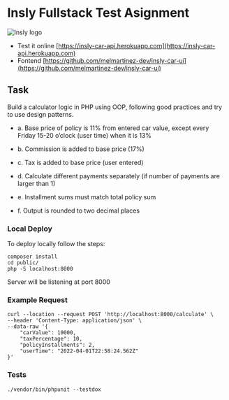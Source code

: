 # Insly Fullstack Test Asignment

![Insly logo](https://insly.com/en/wp-content/themes/Bonamore/img/logo.svg)
- Test it online [https://insly-car-api.herokuapp.com](https://insly-car-api.herokuapp.com)
- Fontend [https://github.com/melmartinez-dev/insly-car-ui](https://github.com/melmartinez-dev/insly-car-ui)
## Task

Build a calculator logic in PHP using OOP, following good practices and try to use design patterns.

- a. Base price of policy is 11% from entered car value, except every Friday 15-20 o’clock (user time) when it is 13%

- b. Commission is added to base price (17%)

- c. Tax is added to base price (user entered)

- d. Calculate different payments separately (if number of payments are larger than 1)

- e. Installment sums must match total policy sum

- f. Output is rounded to two decimal places

### Local Deploy

To deploy locally follow the steps:

```
composer install
cd public/
php -S localhost:8000
```
Server will be listening at port 8000

### Example Request

```
curl --location --request POST 'http://localhost:8000/calculate' \
--header 'Content-Type: application/json' \
--data-raw '{
    "carValue": 10000,
    "taxPercentage": 10,
    "policyInstallments": 2,
    "userTime": "2022-04-01T22:58:24.562Z"
}'
```

### Tests

``` 
./vendor/bin/phpunit --testdox
```
